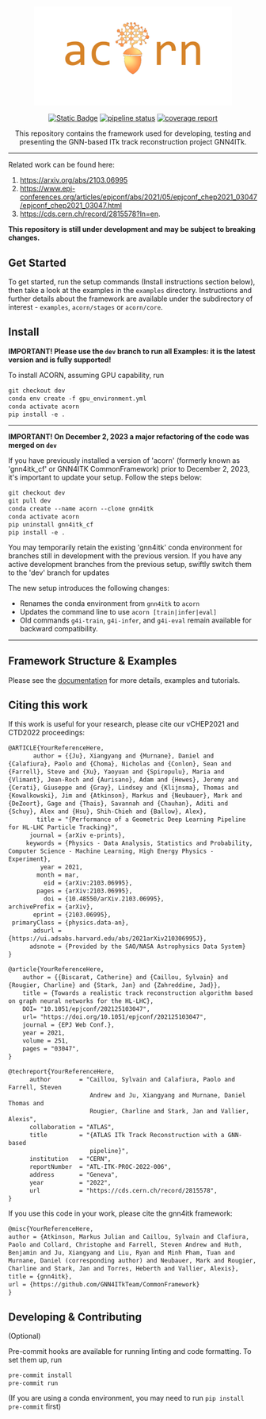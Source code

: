 <div align="center">


<img src="docs/media/acorn_logo_1.png" width="400px">

[![Static Badge](https://img.shields.io/badge/documentation-blue)](https://atlas-gnn-tracking.docs.cern.ch/)  [![pipeline status](https://gitlab.cern.ch/gnn4itkteam/commonframework/badges/dev/pipeline.svg)](https://gitlab.cern.ch/gnn4itkteam/commonframework/-/commits/dev) [![coverage report](https://gitlab.cern.ch/gnn4itkteam/commonframework/badges/dev/coverage.svg)](https://gitlab.cern.ch/gnn4itkteam/commonframework/-/commits/dev)

This repository contains the framework used for developing, testing and presenting the GNN-based ITk track reconstruction project GNN4ITk.

</div>

---

Related work can be found here:
1. https://arxiv.org/abs/2103.06995
2. https://www.epj-conferences.org/articles/epjconf/abs/2021/05/epjconf_chep2021_03047/epjconf_chep2021_03047.html
3. https://cds.cern.ch/record/2815578?ln=en.

**This repository is still under development and may be subject to breaking changes.**

## Get Started

To get started, run the setup commands (Install instructions section below), then take a look at the examples in the `examples` directory. Instructions and further details about the framework are available under the subdirectory of interest - `examples`, `acorn/stages` or `acorn/core`.

## Install

**IMPORTANT! Please use the `dev` branch to run all Examples: it is the latest version and is fully supported!**

To install ACORN, assuming GPU capability, run

```
git checkout dev
conda env create -f gpu_environment.yml
conda activate acorn
pip install -e .
```

---
**IMPORTANT! On December 2, 2023 a major refactoring of the code was merged on `dev`**

If you have previously installed a version of 'acorn' (formerly known as 'gnn4itk_cf' or GNN4ITK CommonFramework) prior to December 2, 2023, it's important to update your setup. Follow the steps below:

```
git checkout dev
git pull dev
conda create --name acorn --clone gnn4itk
conda activate acorn
pip uninstall gnn4itk_cf
pip install -e .
```

You may temporarily retain the existing 'gnn4itk' conda environment for branches still in development with the previous version. If you have any active development branches from the previous setup, swiftly switch them to the 'dev' branch for updates

The new setup introduces the following changes:

- Renames the conda environment from `gnn4itk` to `acorn`
- Updates the command line to use `acorn [train|infer|eval]`
- Old commands `g4i-train`, `g4i-infer`, and `g4i-eval` remain available for backward compatibility.

---


## Framework Structure & Examples

Please see the [documentation](https://atlas-gnn-tracking.docs.cern.ch/) for more details, examples and tutorials.

## Citing this work

If this work is useful for your research, please cite our vCHEP2021 and CTD2022 proceedings:

```
@ARTICLE{YourReferenceHere,
       author = {{Ju}, Xiangyang and {Murnane}, Daniel and {Calafiura}, Paolo and {Choma}, Nicholas and {Conlon}, Sean and {Farrell}, Steve and {Xu}, Yaoyuan and {Spiropulu}, Maria and {Vlimant}, Jean-Roch and {Aurisano}, Adam and {Hewes}, Jeremy and {Cerati}, Giuseppe and {Gray}, Lindsey and {Klijnsma}, Thomas and {Kowalkowski}, Jim and {Atkinson}, Markus and {Neubauer}, Mark and {DeZoort}, Gage and {Thais}, Savannah and {Chauhan}, Aditi and {Schuy}, Alex and {Hsu}, Shih-Chieh and {Ballow}, Alex},
        title = "{Performance of a Geometric Deep Learning Pipeline for HL-LHC Particle Tracking}",
      journal = {arXiv e-prints},
     keywords = {Physics - Data Analysis, Statistics and Probability, Computer Science - Machine Learning, High Energy Physics - Experiment},
         year = 2021,
        month = mar,
          eid = {arXiv:2103.06995},
        pages = {arXiv:2103.06995},
          doi = {10.48550/arXiv.2103.06995},
archivePrefix = {arXiv},
       eprint = {2103.06995},
 primaryClass = {physics.data-an},
       adsurl = {https://ui.adsabs.harvard.edu/abs/2021arXiv210306995J},
      adsnote = {Provided by the SAO/NASA Astrophysics Data System}
}
```

```
@article{YourReferenceHere,
	author = {{Biscarat, Catherine} and {Caillou, Sylvain} and {Rougier, Charline} and {Stark, Jan} and {Zahreddine, Jad}},
	title = {Towards a realistic track reconstruction algorithm based on graph neural networks for the HL-LHC},
	DOI= "10.1051/epjconf/202125103047",
	url= "https://doi.org/10.1051/epjconf/202125103047",
	journal = {EPJ Web Conf.},
	year = 2021,
	volume = 251,
	pages = "03047",
}
```
```
@techreport{YourReferenceHere,
      author        = "Caillou, Sylvain and Calafiura, Paolo and Farrell, Steven
                       Andrew and Ju, Xiangyang and Murnane, Daniel Thomas and
                       Rougier, Charline and Stark, Jan and Vallier, Alexis",
      collaboration = "ATLAS",
      title         = "{ATLAS ITk Track Reconstruction with a GNN-based
                       pipeline}",
      institution   = "CERN",
      reportNumber  = "ATL-ITK-PROC-2022-006",
      address       = "Geneva",
      year          = "2022",
      url           = "https://cds.cern.ch/record/2815578",
}
```

If you use this code in your work, please cite the gnn4itk framework:

```
@misc{YourReferenceHere,
author = {Atkinson, Markus Julian and Caillou, Sylvain and Clafiura, Paolo and Collard, Christophe and Farrell, Steven Andrew and Huth, Benjamin and Ju, Xiangyang and Liu, Ryan and Minh Pham, Tuan and Murnane, Daniel (corresponding author) and Neubauer, Mark and Rougier, Charline and Stark, Jan and Torres, Heberth and Vallier, Alexis},
title = {gnn4itk},
url = {https://github.com/GNN4ITkTeam/CommonFramework}
}
```

## Developing & Contributing

(Optional)

Pre-commit hooks are available for running linting and code formatting. To set them up, run

```
pre-commit install
pre-commit run
```

(If you are using a conda environment, you may need to run `pip install pre-commit` first)